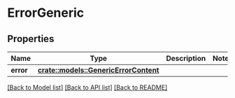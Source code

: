 # ErrorGeneric

## Properties

Name | Type | Description | Notes
------------ | ------------- | ------------- | -------------
**error** | [**crate::models::GenericErrorContent**](genericErrorContent.md) |  | 

[[Back to Model list]](../README.md#documentation-for-models) [[Back to API list]](../README.md#documentation-for-api-endpoints) [[Back to README]](../README.md)


